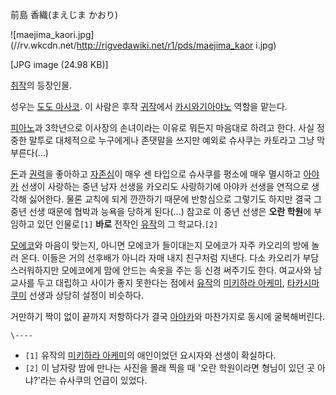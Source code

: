 前島 香織(まえじま かおり)

![maejima_kaori.jpg](//rv.wkcdn.net/http://rigvedawiki.net/r1/pds/maejima_kaor
i.jpg)

[JPG image (24.98 KB)]

[취작](%EC%B7%A8%EC%9E%91.md)의 등장인물.

성우는 [도도 아사코](%EB%8F%84%EB%8F%84%20%EC%95%84%EC%82%AC%EC%BD%94.md). 이 사람은 후작
[귀작](%EA%B7%80%EC%9E%91.md)에서 [카시와기아야노](%EC%B9%B4%EC%8B%9C%EC%99%80%EA%B8%B0%20%EC%95%84%EC%95%BC%EB%85%B8.md)
역할을 맡는다.

[피아노](%ED%94%BC%EC%95%84%EB%85%B8.md)과 3학년으로 이사장의 손녀이라는 이유로 뭐든지 마음대로 하려고
한다. 사실 정중한 말투로 대체적으로 누구에게나 존댓말을 쓰지만 예외로 슈사쿠는 카토라고 그냥 막 부른다(...)

[돈](%EB%8F%88.md)과 [권력](%EA%B6%8C%EB%A0%A5.md)을 좋아하고
[자존심](%EC%9E%90%EC%A1%B4%EC%8B%AC.md)이 매우 센 타입으로 슈사쿠를 평소에 매우 멸시하고
[아야카](%EB%AF%B8%EB%82%98%EB%AF%B8%20%EC%95%84%EC%95%BC%EC%B9%B4.md) 선생이
사랑하는 중년 남자 선생을 카오리도 사랑하기에 아야카 선생을 연적으로 생각해 싫어한다. 물론 교칙에 되게 깐깐하기 때문에 반항심으로 그렇기도
하지만 결국 그 중년 선생 때문에 협박과 능욕을 당하게 된다(...) 참고로 이 중년 선생은 **오란 학원**에 부임하고 있던
인물로`[1]` **바로** 전작인 [유작](%EC%9C%A0%EC%9E%91.md)의 그 학교다.`[2]`

[모에코](%ED%9B%84%EC%A7%80%EB%A7%88%20%EB%AA%A8%EC%97%90%EC%BD%94.md)와 마음이
맞는지, 아니면 모에코가 들이대는지 모에코가 자주 카오리의 방에 놀러 온다. 이들은 거의 선후배가 아니라 자매 내지 친구처럼 지낸다. 다소
카오리가 부담스러워하지만 모에코에게 맘에 안드는 속옷을 주는 등 신경 써주기도 한다. 여교사와 남교사를 두고 대립하고 사이가 좋지 못한다는
점에서 [유작](%EC%9C%A0%EC%9E%91.md)의 [미키하라 아케미](%EB%AF%B8%ED%82%A4%ED%95%98%EB%9D%BC%20%EC%95%84%EC%BC%80%EB%AF%B8.md), [타카시마쿠미](%ED%83%80%EC%B9%B4%EC%8B%9C%EB%A7%88%20%EC%BF%A0%EB%AF%B8.md) 선생과 상당히
설정이 비슷하다.

거만하기 짝이 없이 끝까지 저항하다가 결국
[아야카](%EB%AF%B8%EB%82%98%EB%AF%B8%20%EC%95%84%EC%95%BC%EC%B9%B4.md)와 마찬가지로
동시에 굴복해버린다.

`\----`

  * `[1]` 유작의 [미키하라 아케미](%EB%AF%B8%ED%82%A4%ED%95%98%EB%9D%BC%20%EC%95%84%EC%BC%80%EB%AF%B8.md)의 애인이었던 요시자와 선생이 확실하다.
  * `[2]` 이 남자랑 밤에 만나는 사진을 몰래 찍을 때 '오란 학원이라면 형님이 있던 곳 아냐?'라는 슈사쿠의 언급이 있었다.

